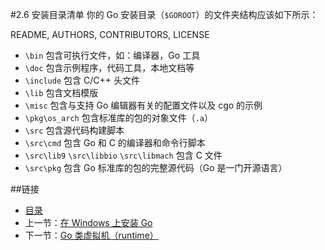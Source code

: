 #2.6 安装目录清单
你的 Go 安装目录（`$GOROOT`）的文件夹结构应该如下所示：

README, AUTHORS, CONTRIBUTORS, LICENSE

- `\bin` 包含可执行文件，如：编译器，Go 工具
- `\doc` 包含示例程序，代码工具，本地文档等
- `\include` 包含 C/C++ 头文件
- `\lib` 包含文档模版
- `\misc` 包含与支持 Go 编辑器有关的配置文件以及 cgo 的示例
- `\pkg\os_arch` 包含标准库的包的对象文件（`.a`）
- `\src` 包含源代码构建脚本
- `\src\cmd` 包含 Go 和 C 的编译器和命令行脚本
- `\src\lib9` `\src\libbio` `\src\libmach` 包含 C 文件
- `\src\pkg` 包含 Go 标准库的包的完整源代码（Go 是一门开源语言）

##链接
- [目录](directory.md)
- 上一节：[在 Windows 上安装 Go](02.5.md)
- 下一节：[Go 类虚拟机（runtime）](02.7.md)